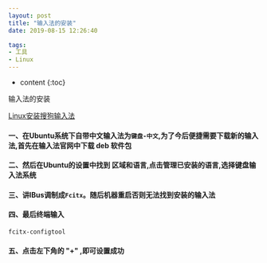 ```yaml
---
layout: post
title: "输入法的安装"
date: 2019-08-15 12:26:40

tags:
- 工具
- Linux
---
```

* content
{:toc}

输入法的安装











[Linux安装搜狗输入法](https://blog.csdn.net/u010648921/article/details/82624219)

#### 一、在Ubuntu系统下自带中文输入法为`键盘-中文`,为了今后便捷需要下载新的输入法,首先在输入法官网中下载 deb 软件包
#### 二、然后在Ubuntu的设置中找到 区域和语言,点击管理已安装的语言,选择键盘输入法系统
#### 三、讲IBus调制成`Fcitx`。随后机器重启否则无法找到安装的输入法
#### 四、最后终端输入  
`fcitx-configtool`
#### 五、点击左下角的 "+" ,即可设置成功
